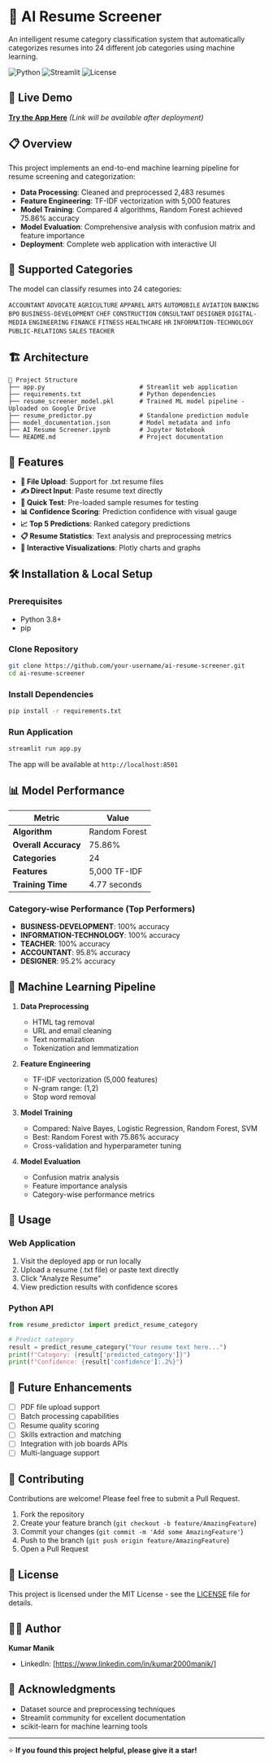 # 🤖 AI Resume Screener

An intelligent resume category classification system that automatically categorizes resumes into 24 different job categories using machine learning.

![Python](https://img.shields.io/badge/python-v3.8+-blue.svg)
![Streamlit](https://img.shields.io/badge/streamlit-v1.28+-red.svg)
![License](https://img.shields.io/badge/license-MIT-green.svg)

## 🚀 Live Demo

[**Try the App Here**](https://your-app-name.streamlit.app) *(Link will be available after deployment)*

## 📋 Overview

This project implements an end-to-end machine learning pipeline for resume screening and categorization:

- **Data Processing**: Cleaned and preprocessed 2,483 resumes
- **Feature Engineering**: TF-IDF vectorization with 5,000 features  
- **Model Training**: Compared 4 algorithms, Random Forest achieved 75.86% accuracy
- **Model Evaluation**: Comprehensive analysis with confusion matrix and feature importance
- **Deployment**: Complete web application with interactive UI

## 🎯 Supported Categories

The model can classify resumes into 24 categories:

`ACCOUNTANT` `ADVOCATE` `AGRICULTURE` `APPAREL` `ARTS` `AUTOMOBILE` `AVIATION` `BANKING` `BPO` `BUSINESS-DEVELOPMENT` `CHEF` `CONSTRUCTION` `CONSULTANT` `DESIGNER` `DIGITAL-MEDIA` `ENGINEERING` `FINANCE` `FITNESS` `HEALTHCARE` `HR` `INFORMATION-TECHNOLOGY` `PUBLIC-RELATIONS` `SALES` `TEACHER`

## 🏗️ Architecture

```
📁 Project Structure
├── app.py                          # Streamlit web application
├── requirements.txt                # Python dependencies
├── resume_screener_model.pkl       # Trained ML model pipeline - Uploaded on Google Drive
├── resume_predictor.py             # Standalone prediction module
├── model_documentation.json        # Model metadata and info
├── AI Resume Screener.ipynb        # Jupyter Notebook   
└── README.md                       # Project documentation
```

## 🔧 Features

- **📄 File Upload**: Support for .txt resume files
- **✍️ Direct Input**: Paste resume text directly
- **🚀 Quick Test**: Pre-loaded sample resumes for testing
- **📊 Confidence Scoring**: Prediction confidence with visual gauge
- **📈 Top 5 Predictions**: Ranked category predictions
- **📋 Resume Statistics**: Text analysis and preprocessing metrics
- **🎨 Interactive Visualizations**: Plotly charts and graphs

## 🛠️ Installation & Local Setup

### Prerequisites
- Python 3.8+
- pip

### Clone Repository
```bash
git clone https://github.com/your-username/ai-resume-screener.git
cd ai-resume-screener
```

### Install Dependencies
```bash
pip install -r requirements.txt
```

### Run Application
```bash
streamlit run app.py
```

The app will be available at `http://localhost:8501`

## 📊 Model Performance

| Metric | Value |
|--------|-------|
| **Algorithm** | Random Forest |
| **Overall Accuracy** | 75.86% |
| **Categories** | 24 |
| **Features** | 5,000 TF-IDF |
| **Training Time** | 4.77 seconds |

### Category-wise Performance (Top Performers)
- **BUSINESS-DEVELOPMENT**: 100% accuracy
- **INFORMATION-TECHNOLOGY**: 100% accuracy  
- **TEACHER**: 100% accuracy
- **ACCOUNTANT**: 95.8% accuracy
- **DESIGNER**: 95.2% accuracy

## 🧠 Machine Learning Pipeline

1. **Data Preprocessing**
   - HTML tag removal
   - URL and email cleaning
   - Text normalization
   - Tokenization and lemmatization

2. **Feature Engineering**
   - TF-IDF vectorization (5,000 features)
   - N-gram range: (1,2)
   - Stop word removal

3. **Model Training**
   - Compared: Naive Bayes, Logistic Regression, Random Forest, SVM
   - Best: Random Forest with 75.86% accuracy
   - Cross-validation and hyperparameter tuning

4. **Model Evaluation**
   - Confusion matrix analysis
   - Feature importance analysis
   - Category-wise performance metrics

## 🚀 Usage

### Web Application
1. Visit the deployed app or run locally
2. Upload a resume (.txt file) or paste text directly
3. Click "Analyze Resume" 
4. View prediction results with confidence scores

### Python API
```python
from resume_predictor import predict_resume_category

# Predict category
result = predict_resume_category("Your resume text here...")
print(f"Category: {result['predicted_category']}")
print(f"Confidence: {result['confidence']:.2%}")
```

## 🔮 Future Enhancements

- [ ] PDF file upload support
- [ ] Batch processing capabilities
- [ ] Resume quality scoring
- [ ] Skills extraction and matching
- [ ] Integration with job boards APIs
- [ ] Multi-language support

## 🤝 Contributing

Contributions are welcome! Please feel free to submit a Pull Request.

1. Fork the repository
2. Create your feature branch (`git checkout -b feature/AmazingFeature`)
3. Commit your changes (`git commit -m 'Add some AmazingFeature'`)
4. Push to the branch (`git push origin feature/AmazingFeature`)
5. Open a Pull Request

## 📝 License

This project is licensed under the MIT License - see the [LICENSE](LICENSE) file for details.

## 👨‍💻 Author

**Kumar Manik**
- LinkedIn: [https://www.linkedin.com/in/kumar2000manik/]

## 🙏 Acknowledgments

- Dataset source and preprocessing techniques
- Streamlit community for excellent documentation
- scikit-learn for machine learning tools

---

⭐ **If you found this project helpful, please give it a star!**
